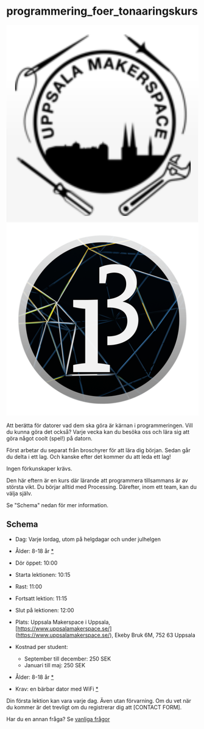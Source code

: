 # programmering_foer_tonaaringskurs

![](uppsala_makerspace.png)![](processing3-logo.png)

Att berätta för datorer vad dem ska göra är kärnan i programmeringen.
Vill du kunna göra det också? Varje vecka kan du besöka oss
och lära sig att göra något coolt (spel!) på datorn.

Först arbetar du separat från broschyrer för att lära dig början. 
Sedan går du delta i ett lag. 
Och kanske efter det kommer du att leda ett lag!

Ingen förkunskaper krävs.

Den här eftern är en kurs där lärande att programmera tillsammans 
är av största vikt.
Du börjar alltid med Processing. 
Därefter, inom ett team, kan du välja själv.

Se "Schema" nedan för mer information.

## Schema

 * Dag: Varje lordag, utom på helgdagar och under julhelgen
 * Ålder: 8-18 år [*](faq.md)
 * Dör öppet: 10:00
 * Starta lektionen: 10:15
 * Rast: 11:00
 * Fortsatt lektion: 11:15
 * Slut på lektionen: 12:00

 * Plats: Uppsala Makerspace i Uppsala, [https://www.uppsalamakerspace.se/] (https://www.uppsalamakerspace.se/),
   Ekeby Bruk 6M, 752 63 Uppsala
 * Kostnad per student:
   * September till december: 250 SEK
   * Januari till maj: 250 SEK
 * Ålder: 8-18 år [*](faq.md)
 * Krav: en bärbar dator med WiFi [*](faq.md)

Din första lektion kan vara varje dag. 
Även utan förvarning.
Om du vet när du kommer är det trevligt om du registrerar dig
att [CONTACT FORM].

Har du en annan fråga? Se [vanliga frågor](faq.md)

